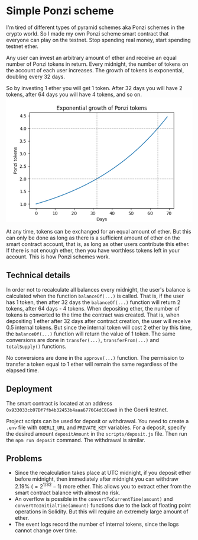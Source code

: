 # Simple Ponzi scheme

I'm tired of different types of pyramid schemes aka Ponzi schemes in the crypto
world. So I made my own Ponzi scheme smart contract that everyone can play on
the testnet. Stop spending real money, start spending testnet ether.

Any user can invest an arbitrary amount of ether and receive an equal number of
Ponzi tokens in return. Every midnight, the number of tokens on the account of
each user increases. The growth of tokens is exponential, doubling every 32
days.

So by investing 1 ether you will get 1 token. After 32 days you will have 2
tokens, after 64 days you will have 4 tokens, and so on.
![Exponential growth of Ponzi tokens](readme-assets/growth.png)

At any time, tokens can be exchanged for an equal amount of ether. But this can
only be done as long as there is a sufficient amount of ether on the smart
contract account, that is, as long as other users contribute this ether.
If there is not enough ether, then you have worthless tokens left in your
account. This is how Ponzi schemes work.

## Technical details

In order not to recalculate all balances every midnight, the user's balance is
calculated when the function `balanceOf(...)` is called. That is, if the user
has 1 token, then after 32 days the `balanceOf(...)` function will return 2
tokens, after 64 days - 4 tokens. When depositing ether, the number of tokens
is converted to the time the contract was created. That is, when depositing 1
ether after 32 days after contract creation, the user will receive 0.5 internal
tokens. But since the internal token will cost 2 ether by this time, the
`balanceOf(...)` function will return the value of 1 token. The same conversions
are done in `transfer(...)`, `transferFrom(...)` and `totalSupply()` functions.

No conversions are done in the `approve(...)` function. The permission to
transfer a token equal to 1 ether will remain the same regardless of the
elapsed time.

## Deployment

The smart contract is located at an address
`0x933033cb97Df7fb4b32453b4aaa6776C4dC8Cee0`
in the Goerli testnet.

Project scripts can be used for deposit or withdrawal. You need to create a
`.env` file with `GOERLI_URL` and `PRIVATE_KEY` variables. For a deposit,
specify the desired amount `depositAmount` in the `scripts/deposit.js` file.
Then run the `npm run deposit` command. The withdrawal is similar.

## Problems

- Since the recalculation takes place at UTC midnight, if you deposit ether
before midnight, then immediately after midnight you can withdraw 2.19%
($= 2^{1/32} - 1$) more ether. This allows you to extract ether from the smart
contract balance with almost no risk.
- An overflow is possible in the `convertToCurrentTime(amount)` and
`convertToInitialTime(amount)` functions due to the lack of floating point
operations in Solidity. But this will require an extremely large amount
of ether.
- The event logs record the number of internal tokens, since the logs cannot
change over time.

